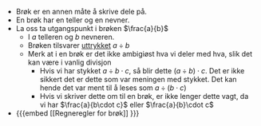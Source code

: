 - Brøk er en annen måte å skrive dele på.
- En brøk har en teller og en nevner.
- La oss ta utgangspunkt i brøken $\frac{a}{b}$
	- I $a$ telleren og $b$ nevneren.
	- Brøken tilsvarer [uttrykket]([[Uttrykk]]) $a\div b$
	- Merk at i en brøk er det ikke ambigiøst hva vi deler med hva, slik det kan være i vanlig divisjon
		- Hvis vi har stykket $a \div b \cdot c$, så blir dette $(a\div b) \cdot c$. Det er ikke sikkert det er dette som var meningen med stykket. Det kan hende det var ment til å leses som $a \div (b \cdot c)$
		- Hvis vi skriver dette om til en brøk, er ikke lenger dette vagt, da vi har $\frac{a}{b\cdot c}$ eller $\frac{a}{b}\cdot c$
- {{{embed [[Regneregler for brøk]] }}}